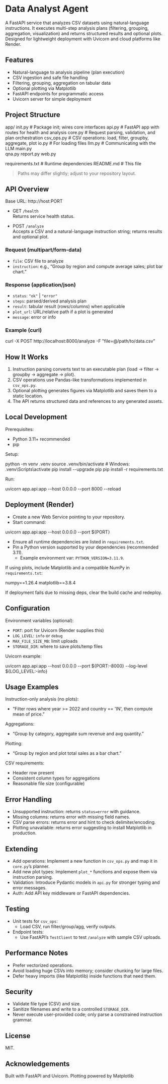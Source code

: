 # Data Analyst Agent

A FastAPI service that analyzes CSV datasets using natural-language instructions. It executes multi-step analysis plans (filtering, grouping, aggregation, visualization) and returns structured results and optional plots. Designed for lightweight deployment with Uvicorn and cloud platforms like Render.

## Features

- Natural-language to analysis pipeline (plan execution)
- CSV ingestion and safe file handling
- Filtering, grouping, aggregation on tabular data
- Optional plotting via Matplotlib
- FastAPI endpoints for programmatic access
- Uvicorn server for simple deployment

## Project Structure

app/
init.py # Package init; wires core interfaces
api.py # FastAPI app with routes for health and analysis
core.py # Request parsing, validation, and plan orchestration
csv_ops.py # CSV operations: load, filter, groupby, aggregate, plot
io.py # For loading files
llm.py # Communicating with the LLM
main.py  
qna.py
report.py
web.py

requirements.txt # Runtime dependencies
README.md # This file
> Paths may differ slightly; adjust to your repository layout.

## API Overview

Base URL: http://host:PORT

- GET `/health`  
  Returns service health status.

- POST `/analyze`  
  Accepts a CSV and a natural-language instruction string; returns results and optional plot.

### Request (multipart/form-data)

- `file`: CSV file to analyze
- `instruction`: e.g., “Group by region and compute average sales; plot bar chart.”

### Response (application/json)

- `status`: `"ok"` | `"error"`
- `steps`: parsed/derived analysis plan
- `result`: tabular result (rows/columns) when applicable
- `plot_url`: URL/relative path if a plot is generated
- `message`: error or info

### Example (curl)

curl -X POST http://localhost:8000/analyze
-F "file=@/path/to/data.csv"


## How It Works

1. Instruction parsing converts text to an executable plan (load → filter → groupby → aggregate → plot).
2. CSV operations use Pandas-like transformations implemented in `csv_ops.py`.
3. Optional plotting generates figures via Matplotlib and saves them to a static location.
4. The API returns structured data and references to any generated assets.

## Local Development

Prerequisites:
- Python 3.11+ recommended
- pip

Setup:

python -m venv .venv
source .venv/bin/activate # Windows: .venv\Scripts\activate
pip install --upgrade pip
pip install -r requirements.txt

Run:

uvicorn app.api:app --host 0.0.0.0 --port 8000 --reload


## Deployment (Render)

- Create a new Web Service pointing to your repository.
- Start command:

uvicorn app.api:app --host 0.0.0.0 --port ${PORT}

- Ensure all runtime dependencies are listed in `requirements.txt`.
- Pin a Python version supported by your dependencies (recommended 3.11).
  - Example environment var: `PYTHON_VERSION=3.11.9`.

If using plots, include Matplotlib and a compatible NumPy in `requirements.txt`:

numpy==1.26.4
matplotlib==3.8.4

If deployment fails due to missing deps, clear the build cache and redeploy.

## Configuration

Environment variables (optional):
- `PORT`: port for Uvicorn (Render supplies this)
- `LOG_LEVEL`: `info` or `debug`
- `MAX_FILE_SIZE_MB`: limit uploads
- `STORAGE_DIR`: where to save plots/temp files

Uvicorn example:

uvicorn app.api:app --host 0.0.0.0 --port ${PORT:-8000} --log-level ${LOG_LEVEL:-info}


## Usage Examples

Instruction-only analysis (no plots):
- “Filter rows where year >= 2022 and country == 'IN', then compute mean of price.”

Aggregations:
- “Group by category, aggregate sum revenue and avg quantity.”

Plotting:
- “Group by region and plot total sales as a bar chart.”

CSV requirements:
- Header row present
- Consistent column types for aggregations
- Reasonable file size (configurable)

## Error Handling

- Unsupported instruction: returns `status=error` with guidance.
- Missing columns: returns error with missing field names.
- CSV parse errors: returns error and hint to check delimiter/encoding.
- Plotting unavailable: returns error suggesting to install Matplotlib in production.

## Extending

- Add operations: Implement a new function in `csv_ops.py` and map it in `core.py`’s planner.
- Add new plot types: Implement `plot_*` functions and expose them via instruction parsing.
- Validation: Introduce Pydantic models in `api.py` for stronger typing and error messages.
- Auth: Add API key middleware or FastAPI dependencies.

## Testing

- Unit tests for `csv_ops`:
  - Load CSV, run filter/group/agg, verify outputs.
- Endpoint tests:
  - Use FastAPI’s `TestClient` to test `/analyze` with sample CSV uploads.

## Performance Notes

- Prefer vectorized operations.
- Avoid loading huge CSVs into memory; consider chunking for large files.
- Defer heavy imports (like Matplotlib) inside functions that need them.

## Security

- Validate file type (CSV) and size.
- Sanitize filenames and write to a controlled `STORAGE_DIR`.
- Never execute user-provided code; only parse a constrained instruction grammar.

## License

MIT.

## Acknowledgements

Built with FastAPI and Uvicorn. Plotting powered by Matplotlib 
